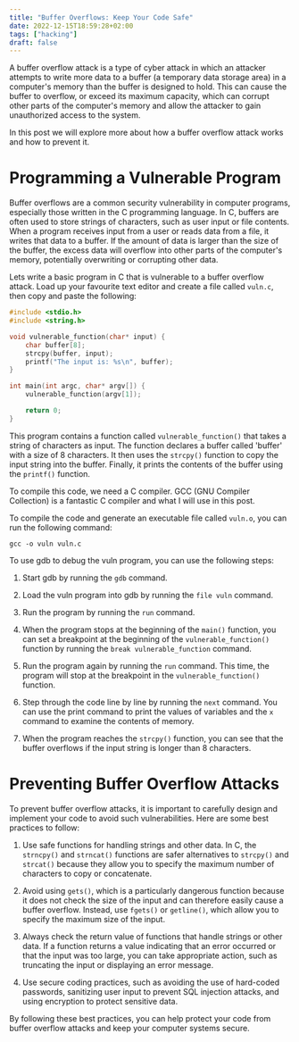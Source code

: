 ```yaml
---
title: "Buffer Overflows: Keep Your Code Safe"
date: 2022-12-15T18:59:28+02:00
tags: ["hacking"]
draft: false
---
```


A buffer overflow attack is a type of cyber attack in which an attacker attempts to write more data to a buffer (a temporary data storage area) in a computer's memory than the buffer is designed to hold. 
This can cause the buffer to overflow, or exceed its maximum capacity, which can corrupt other parts of the computer's memory and allow the attacker to gain unauthorized access to the system.

In this post we will explore more about how a buffer overflow attack works and how to prevent it.

# Programming a Vulnerable Program

Buffer overflows are a common security vulnerability in computer programs, especially those written in the C programming language. 
In C, buffers are often used to store strings of characters, such as user input or file contents. 
When a program receives input from a user or reads data from a file, it writes that data to a buffer. 
If the amount of data is larger than the size of the buffer, the excess data will overflow into other parts of the computer's memory, potentially overwriting or corrupting other data.

Lets write a basic program in C that is vulnerable to a buffer overflow attack. Load up your favourite text editor and create a file called `vuln.c`, then copy and paste the following:
``` c
#include <stdio.h>
#include <string.h>

void vulnerable_function(char* input) {
    char buffer[8];
    strcpy(buffer, input);
    printf("The input is: %s\n", buffer);
}

int main(int argc, char* argv[]) {
    vulnerable_function(argv[1]);

    return 0;
}

```

This program contains a function called `vulnerable_function()` that takes a string of characters as input.
The function declares a buffer called 'buffer' with a size of 8 characters. 
It then uses the `strcpy()` function to copy the input string into the buffer. 
Finally, it prints the contents of the buffer using the `printf()` function.

To compile this code, we need a C compiler. 
GCC (GNU Compiler Collection) is a fantastic C compiler and what I will use in this post.
<!-- , it is the standard C compiler for Unix-like systems like Linux and macOS. -->

To compile the code and generate an executable file called `vuln.o`, you can run the following command:

``` shell
gcc -o vuln vuln.c
```

To use gdb to debug the vuln program, you can use the following steps:

1. Start gdb by running the `gdb` command.
    
2. Load the vuln program into gdb by running the `file vuln` command.
    
3. Run the program by running the `run` command.
    
4. When the program stops at the beginning of the `main()` function, you can set a breakpoint at the beginning of the `vulnerable_function()` function by running the `break vulnerable_function` command.
 
5. Run the program again by running the `run` command. This time, the program will stop at the breakpoint in the `vulnerable_function()` function.
    
6. Step through the code line by line by running the `next` command. You can use the print command to print the values of variables and the `x` command to examine the contents of memory.
    
7. When the program reaches the `strcpy()` function, you can see that the buffer overflows if the input string is longer than 8 characters.

# Preventing Buffer Overflow Attacks

To prevent buffer overflow attacks, it is important to carefully design and implement your code to avoid such vulnerabilities. Here are some best practices to follow:

1. Use safe functions for handling strings and other data. In C, the `strncpy()` and `strncat()` functions are safer alternatives to `strcpy()` and `strcat()` because they allow you to specify the maximum number of characters to copy or concatenate.
    
2. Avoid using `gets()`, which is a particularly dangerous function because it does not check the size of the input and can therefore easily cause a buffer overflow. Instead, use `fgets()` or `getline()`, which allow you to specify the maximum size of the input.
    
3. Always check the return value of functions that handle strings or other data. If a function returns a value indicating that an error occurred or that the input was too large, you can take appropriate action, such as truncating the input or displaying an error message.
    
4. Use secure coding practices, such as avoiding the use of hard-coded passwords, sanitizing user input to prevent SQL injection attacks, and using encryption to protect sensitive data.

By following these best practices, you can help protect your code from buffer overflow attacks and keep your computer systems secure.